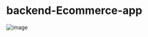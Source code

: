 # backend-Ecommerce-app

![image](https://github.com/thirumeniram/backend-Ecommerce-app/assets/66516937/00be8f52-89b1-41a5-b694-c442c2307b11)
